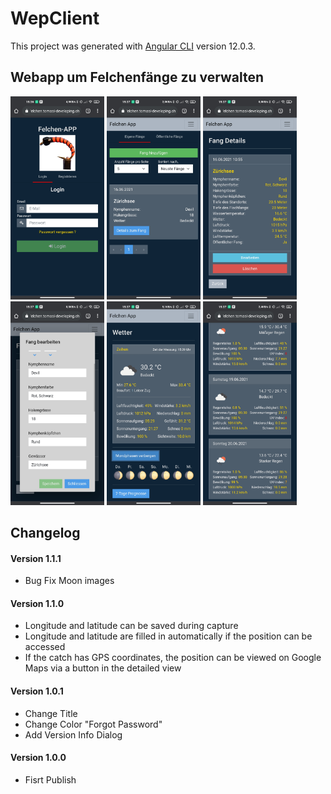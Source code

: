 <h1>WepClient</h1>

This project was generated with [Angular CLI](https://github.com/angular/angular-cli) version 12.0.3.

## Webapp um Felchenfänge zu verwalten
<div>
  <img src="https://github.com/TomasiDeveloping/FelchenWebappClient/blob/master/Screenshots/Screenshot_2021-06-17-15-36-46-668_com.android.chrome.jpg" width="150" height="auto" />
  <img src="https://github.com/TomasiDeveloping/FelchenWebappClient/blob/master/Screenshots/Screenshot_2021-06-17-15-37-02-158_com.android.chrome.jpg" width="150" height="auto"/>
   <img src="https://github.com/TomasiDeveloping/FelchenWebappClient/blob/master/Screenshots/Screenshot_2021-06-17-15-37-06-975_com.android.chrome.jpg" width="150"height="auto"/>
  <img src="https://github.com/TomasiDeveloping/FelchenWebappClient/blob/master/Screenshots/Screenshot_2021-06-17-15-37-18-875_com.android.chrome.jpg" width="150" height="auto"/>
  <img src="https://github.com/TomasiDeveloping/FelchenWebappClient/blob/master/Screenshots/Screenshot_2021-06-17-15-37-33-390_com.android.chrome.jpg" width="150" height="auto"/>
  <img src="https://github.com/TomasiDeveloping/FelchenWebappClient/blob/master/Screenshots/Screenshot_2021-06-17-15-37-40-292_com.android.chrome.jpg" width="150" height="auto"/>
</div>


## Changelog

#### Version 1.1.1

- Bug Fix Moon images

#### Version 1.1.0

- Longitude and latitude can be saved during capture
- Longitude and latitude are filled in automatically if the position can be accessed
- If the catch has GPS coordinates, the position can be viewed on Google Maps via a button in the detailed view

#### Version 1.0.1

- Change Title
- Change Color "Forgot Password"
- Add Version Info Dialog


#### Version 1.0.0

- Fisrt Publish


